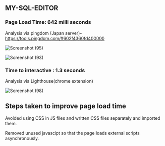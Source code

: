 <h2>MY-SQL-EDITOR</h2>

<h3>Page Load Time: 642 milli seconds</h3>

Analysis via pingdom (Japan server)-https://tools.pingdom.com/#602f4360fd400000


![Screenshot (95)](https://user-images.githubusercontent.com/73692967/168271671-ef470158-5744-4ab2-ac79-b3ed5b8ce47b.png)



![Screenshot (93)](https://user-images.githubusercontent.com/73692967/168270959-10cc0dd7-acb1-444d-a30e-5a8be9dd7c8f.png)


<h3>Time to interactive : 1.3 seconds</h3>
Analysis via Lighthouse(chrome extension)

![Screenshot (98)](https://user-images.githubusercontent.com/73692967/168274662-be72b209-0e10-44e7-bb4d-d1b8c668611a.png)


<h2>Steps taken to improve page load time</h2>

Avoided using CSS in JS files and written CSS files separately and imported them.


Removed unused javascipt so that the page loads external scripts asynchronously.
